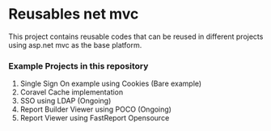 # Reusables net mvc
This project contains reusable codes that can be reused in different projects using asp.net mvc as the base platform.

### Example Projects in this repository
1. Single Sign On example using Cookies (Bare example)
2. Coravel Cache implementation
3. SSO using LDAP (Ongoing)
4. Report Builder Viewer using POCO (Ongoing)
5. Report Viewer using FastReport Opensource
